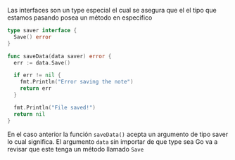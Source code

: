 Las interfaces son un type especial el cual se asegura que el el tipo que estamos  pasando posea un método en especifico

```go
type saver interface {
  Save() error
}

func saveData(data saver) error {
  err := data.Save()

  if err != nil {
    fmt.Println("Error saving the note")
    return err
  }

  fmt.Println("File saved!")
  return nil
}
```

En el caso anterior la función `saveData()` acepta un argumento de tipo saver lo cual significa.  El argumento `data` sin importar de que type sea Go va a revisar que este tenga un método llamado `Save` 